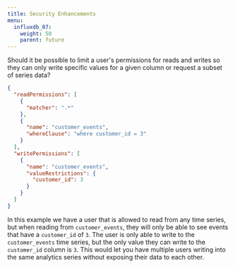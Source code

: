 ```yaml
---
title: Security Enhancements
menu:
  influxdb_07:
    weight: 50
    parent: future
---
```


Should it be possible to limit a user's permissions for reads and writes
so they can only write specific values for a given column or request a
subset of series data?

```json
{
  "readPermissions": [
    {
      "matcher": ".*"
    },
    {
      "name": "customer_events",
      "whereClause": "where customer_id = 3"
    }
  ],
  "writePermissions": [
    {
      "name": "customer_events",
      "valueRestrictions": {
        "customer_id": 3
      }
    }
  ]
}
```

In this example we have a user that is allowed to read from any time
series, but when reading from `customer_events`, they will only be
able to see events that have a `customer_id` of `3`.
The user is only
able to write to the `customer_events` time series, but the only value
they can write to the `customer_id` column is `3`.
This would let you
have multiple users writing into the same analytics series without
exposing their data to each other.

